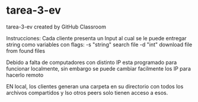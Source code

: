 # tarea-3-ev
tarea-3-ev created by GitHub Classroom

Instrucciones:
Cada cliente presenta un Input al cual se le puede entregar string como variables con flags:
-s "string" search file
-d "int" download file from found files

Debido a falta de computadores con distinto IP esta programado para funcionar localmente, sin embargo se puede cambiar facilmente los IP para hacerlo remoto

EN local, los clientes generan una carpeta en su directorio con todos los archivos compartidos y lso otros peers solo tienen acceso a esos.


